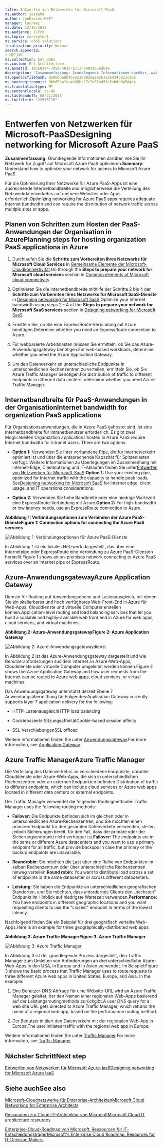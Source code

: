 ```yaml
---
title: Entwerfen von Netzwerken für Microsoft-PaaS
ms.author: josephd
author: JoeDavies-MSFT
manager: laurawi
ms.date: 12/15/2017
ms.audience: ITPro
ms.topic: conceptual
ms.service: o365-solutions
localization_priority: Normal
search.appverid:
- MET150
ms.collection: Ent_O365
ms.custom: Ent_Architecture
ms.assetid: 19568184-705b-493b-b713-b484367adba9
description: 'Zusammenfassung: Grundlegende Informationen darüber, wie Sie Ihr Netzwerk für Zugriff auf Microsoft Azure PaaS optimieren.'
ms.openlocfilehash: d20bb5adb46592363926a2926752ed345823c26e
ms.sourcegitcommit: 9bb65bafec4dd6bc17c7c07ed55e5eb6b94584c4
ms.translationtype: MT
ms.contentlocale: de-DE
ms.lasthandoff: 08/21/2018
ms.locfileid: "22915110"
---
```

# <a name="designing-networking-for-microsoft-azure-paas"></a><span data-ttu-id="8db0b-103">Entwerfen von Netzwerken für Microsoft-PaaS</span><span class="sxs-lookup"><span data-stu-id="8db0b-103">Designing networking for Microsoft Azure PaaS</span></span>

 <span data-ttu-id="8db0b-104">**Zusammenfassung:** Grundlegende Informationen darüber, wie Sie Ihr Netzwerk für Zugriff auf Microsoft Azure PaaS optimieren.</span><span class="sxs-lookup"><span data-stu-id="8db0b-104">**Summary:** Understand how to optimize your network for access to Microsoft Azure PaaS.</span></span>
  
<span data-ttu-id="8db0b-105">Für die Optimierung Ihrer Netzwerke für Azure PaaS-Apps ist eine ausreichende Internetbandbreite und möglicherweise die Verteilung des Netzwerkdatenverkehrs auf mehrere Websites oder Apps erforderlich.</span><span class="sxs-lookup"><span data-stu-id="8db0b-105">Optimizing networking for Azure PaaS apps requires adequate Internet bandwidth and can require the distribution of network traffic across multiple sites or apps.</span></span>
  
## <a name="planning-steps-for-hosting-organization-paas-applications-in-azure"></a><span data-ttu-id="8db0b-106">Planen von Schritten zum Hosten der PaaS-Anwendungen der Organisation in Azure</span><span class="sxs-lookup"><span data-stu-id="8db0b-106">Planning steps for hosting organization PaaS applications in Azure</span></span>

1. <span data-ttu-id="8db0b-107">Durchlaufen Sie die **Schritte zum Vorbereiten Ihres Netzwerks für Microsoft Cloud Services** in [Gemeinsame Elemente der Microsoft-Cloudkonnektivität](common-elements-of-microsoft-cloud-connectivity.md).</span><span class="sxs-lookup"><span data-stu-id="8db0b-107">Go through the **Steps to prepare your network for Microsoft cloud services** section in [Common elements of Microsoft cloud connectivity](common-elements-of-microsoft-cloud-connectivity.md).</span></span>
    
2. <span data-ttu-id="8db0b-108">Optimieren Sie die Internetbandbreite mithilfe der Schritte 2 bis 4 der **Schritte zum Vorbereiten Ihres Netzwerks für Microsoft SaaS-Dienste** in [Designing networking for Microsoft SaaS](designing-networking-for-microsoft-saas.md).</span><span class="sxs-lookup"><span data-stu-id="8db0b-108">Optimize your Internet bandwidth using steps 2 - 4 of the **Steps to prepare your network for Microsoft SaaS services** section in [Designing networking for Microsoft SaaS](designing-networking-for-microsoft-saas.md).</span></span>
    
3. <span data-ttu-id="8db0b-109">Ermitteln Sie, ob Sie eine ExpressRoute-Verbindung mit Azure benötigen.</span><span class="sxs-lookup"><span data-stu-id="8db0b-109">Determine whether you need an ExpressRoute connection to Azure.</span></span>
    
4. <span data-ttu-id="8db0b-110">Für webbasierte Arbeitslasten müssen Sie ermitteln, ob Sie das Azure-Anwendungsgateway benötigen.</span><span class="sxs-lookup"><span data-stu-id="8db0b-110">For web-based workloads, determine whether you need the Azure Application Gateway.</span></span>
    
5. <span data-ttu-id="8db0b-111">Um den Datenverkehr an unterschiedliche Endpunkte in unterschiedlichen Rechenzentren zu verteilen, ermitteln Sie, ob Sie Azure Traffic Manager benötigen.</span><span class="sxs-lookup"><span data-stu-id="8db0b-111">For distribution of traffic to different endpoints in different data centers, determine whether you need Azure Traffic Manager.</span></span>
    
## <a name="internet-bandwidth-for-organization-paas-applications"></a><span data-ttu-id="8db0b-112">Internetbandbreite für PaaS-Anwendungen in der Organisation</span><span class="sxs-lookup"><span data-stu-id="8db0b-112">Internet bandwidth for organization PaaS applications</span></span>

<span data-ttu-id="8db0b-p101">Für Organisationsanwendungen, die in Azure PaaS gehostet sind, ist eine Internetbandbreite für Intranetbenutzer erforderlich. Es gibt zwei Möglichkeiten:</span><span class="sxs-lookup"><span data-stu-id="8db0b-p101">Organization applications hosted in Azure PaaS require Internet bandwidth for intranet users. There are two options:</span></span>
  
- <span data-ttu-id="8db0b-p102">**Option 1:** Verwenden Sie Ihrer vorhandene Pipe, die für Internetverkehr optimiert ist und über die entsprechende Kapazität für Spitzenlasten verfügt. Weitere Informationen zu Überlegungen im Zusammenhang mit Internet-Edge, Clientnutzung und IT-Abläufen finden Sie unter[Entwerfen von Netzwerken für Microsoft-SaaS](designing-networking-for-microsoft-saas.md).</span><span class="sxs-lookup"><span data-stu-id="8db0b-p102">**Option 1:** Use your existing pipe, optimized for Internet traffic with the capacity to handle peak loads. See[Designing networking for Microsoft SaaS](designing-networking-for-microsoft-saas.md) for Internet edge, client usage, and IT operations considerations.</span></span>
    
- <span data-ttu-id="8db0b-117">**Option 2:** Verwenden Sie hohe Bandbreite oder eine niedrige Wartezeit eine ExpressRoute-Verbindung mit Azure.</span><span class="sxs-lookup"><span data-stu-id="8db0b-117">**Option 2:** For high-bandwidth or low latency needs, use an ExpressRoute connection to Azure.</span></span>
    
<span data-ttu-id="8db0b-118">**Abbildung 1: Verbindungsoptionen zum Verbinden der Azure PaaS-Dienste**</span><span class="sxs-lookup"><span data-stu-id="8db0b-118">**Figure 1: Connection options for connecting the Azure PaaS services**</span></span>

![Abbildung 1: Verbindungsoptionen für Azure PaaS-Dienste](media/Network-Poster/PaaS1.png)
  
<span data-ttu-id="8db0b-120">In Abbildung 1 ist ein lokales Netzwerk dargestellt, das über eine Internetpipe oder ExpressRoute eine Verbindung zu Azure PaaS-Diensten herstellt.</span><span class="sxs-lookup"><span data-stu-id="8db0b-120">Figure 1 shows an on-premises network connecting to Azure PaaS services over an Internet pipe or ExpressRoute.</span></span>
  
## <a name="azure-application-gateway"></a><span data-ttu-id="8db0b-121">Azure-Anwendungsgateway</span><span class="sxs-lookup"><span data-stu-id="8db0b-121">Azure Application Gateway</span></span>

<span data-ttu-id="8db0b-122">Dienste für Routing auf Anwendungsebene und Lastenausgleich, mit denen Sie ein skalierbares und hoch verfügbares Web-Front-End in Azure für Web-Apps, Clouddienste und virtuelle Computer erstellen können.</span><span class="sxs-lookup"><span data-stu-id="8db0b-122">Application-level routing and load balancing services that let you build a scalable and highly-available web front end in Azure for web apps, cloud services, and virtual machines.</span></span> 
  
<span data-ttu-id="8db0b-123">**Abbildung 2: Azure-Anwendungsgateway**</span><span class="sxs-lookup"><span data-stu-id="8db0b-123">**Figure 2: Azure Application Gateway**</span></span>

![Abbildung 2: Azure-Anwendungsgatewaydienst](media/Network-Poster/PaaS2.png)
  
<span data-ttu-id="8db0b-125">In Abbildung 2 ist das Azure-Anwendungsgateway dargestellt und wie Benutzeranforderungen aus dem Internet an Azure-Web-Apps, Clouddienste oder virtuelle Computer umgeleitet werden können.</span><span class="sxs-lookup"><span data-stu-id="8db0b-125">Figure 2 shows the Azure Application Gateway and how user requests from the Internet can be routed to Azure web apps, cloud services, or virtual machines.</span></span>
  
<span data-ttu-id="8db0b-126">Das Anwendungsgateway unterstützt derzeit Ebene 7 Anwendungsübermittlung für Folgendes:</span><span class="sxs-lookup"><span data-stu-id="8db0b-126">Application Gateway currently supports layer 7 application delivery for the following:</span></span>
  
- <span data-ttu-id="8db0b-127">HTTP-Lastenausgleich</span><span class="sxs-lookup"><span data-stu-id="8db0b-127">HTTP load balancing</span></span>
    
- <span data-ttu-id="8db0b-128">Cookiebasierte Sitzungsaffinität</span><span class="sxs-lookup"><span data-stu-id="8db0b-128">Cookie-based session affinity</span></span>
    
- <span data-ttu-id="8db0b-129">SSL-Verschiebungen</span><span class="sxs-lookup"><span data-stu-id="8db0b-129">SSL offload</span></span>
    
<span data-ttu-id="8db0b-130">Weitere Informationen finden Sie unter [Anwendungsgateway](https://docs.microsoft.com/azure/application-gateway/application-gateway-introduction).</span><span class="sxs-lookup"><span data-stu-id="8db0b-130">For more information, see [Application Gateway](https://docs.microsoft.com/azure/application-gateway/application-gateway-introduction).</span></span>
  
## <a name="azure-traffic-manager"></a><span data-ttu-id="8db0b-131">Azure Traffic Manager</span><span class="sxs-lookup"><span data-stu-id="8db0b-131">Azure Traffic Manager</span></span>

<span data-ttu-id="8db0b-132">Die Verteilung des Datenverkehrs an verschiedene Endpunkte, darunter Clouddienste oder Azure-Web-Apps, die sich in unterschiedlichen Rechenzentren oder an externen Endpunkten befinden.</span><span class="sxs-lookup"><span data-stu-id="8db0b-132">Distribution of traffic to different endpoints, which can include cloud services or Azure web apps located in different data centers or external endpoints.</span></span>
  
<span data-ttu-id="8db0b-133">Der Traffic Manager verwendet die folgenden Routingmethoden:</span><span class="sxs-lookup"><span data-stu-id="8db0b-133">Traffic Manager uses the following routing methods:</span></span>
  
- <span data-ttu-id="8db0b-134">**Failover:** Die Endpunkte befinden sich im gleichen oder in unterschiedlichen Azure-Rechenzentren, und Sie möchten einen primären Endpunkt für den gesamten Datenverkehr verwenden, stellen jedoch Sicherungen bereit, für den Fall, dass der primäre oder der Sicherungsendpunkt nicht verfügbar ist.</span><span class="sxs-lookup"><span data-stu-id="8db0b-134">**Failover:** The endpoints are in the same or different Azure datacenters and you want to use a primary endpoint for all traffic, but provide backups in case the primary or the backup endpoints are unavailable.</span></span>
    
- <span data-ttu-id="8db0b-135">**Roundrobin:** Sie möchten die Last über eine Reihe von Endpunkten im selben Rechenzentrum oder über unterschiedliche Rechenzentren hinweg verteilen.</span><span class="sxs-lookup"><span data-stu-id="8db0b-135">**Round robin:** You want to distribute load across a set of endpoints in the same datacenter or across different datacenters.</span></span>
    
- <span data-ttu-id="8db0b-136">**Leistung:** Sie haben die Endpunkte an unterschiedlichen geografischen Standorten, und Sie möchten, dass anfordernde Clients den „nächsten" Endpunkt im Hinblick auf niedrigste Wartezeit verwenden.</span><span class="sxs-lookup"><span data-stu-id="8db0b-136">**Performance:** You have endpoints in different geographic locations and you want requesting clients to use the "closest" endpoint in terms of the lowest latency.</span></span>
    
<span data-ttu-id="8db0b-137">Nachfolgend finden Sie ein Beispiel für drei geografisch verteilte Web-Apps.</span><span class="sxs-lookup"><span data-stu-id="8db0b-137">Here is an example for three geographically-distributed web apps.</span></span>
  
<span data-ttu-id="8db0b-138">**Abbildung 3: Azure Traffic Manager**</span><span class="sxs-lookup"><span data-stu-id="8db0b-138">**Figure 3: Azure Traffic Manager**</span></span>

![Abbildung 3: Azure Traffic Manager](media/Network-Poster/PaaS3.png)
  
<span data-ttu-id="8db0b-p103">In Abbildung 3 ist der grundlegende Prozess dargestellt, den Traffic Manager zum Umleiten von Anforderungen an drei unterschiedliche Azure-Web-Apps in den USA, in Europa und in Asien verwendet. Im Beispiel:</span><span class="sxs-lookup"><span data-stu-id="8db0b-p103">Figure 3 shows the basic process that Traffic Manager uses to route requests to three different Azure web apps in United States, Europe, and Asia. In the example:</span></span>
  
1. <span data-ttu-id="8db0b-142">Eine Benutzer-DNS-Abfrage für eine Website-URL wird an Azure Traffic Manager geleitet, der den Namen einer regionalen Web-Apps basierend auf der Leistungsroutingmethode zurückgibt.</span><span class="sxs-lookup"><span data-stu-id="8db0b-142">A user DNS query for a web site URL gets directed to Azure Traffic Manager, which returns the name of a regional web app, based on the performance routing method.</span></span>
    
2. <span data-ttu-id="8db0b-143">Der Benutzer initiiert den Datenverkehr mit der regionalen Web-App in Europa.</span><span class="sxs-lookup"><span data-stu-id="8db0b-143">The user initiates traffic with the regional web app in Europe.</span></span>
    
<span data-ttu-id="8db0b-144">Weitere Informationen finden Sie unter [Traffic Manager](https://docs.microsoft.com/azure/traffic-manager/traffic-manager-overview).</span><span class="sxs-lookup"><span data-stu-id="8db0b-144">For more information, see [Traffic Manager](https://docs.microsoft.com/azure/traffic-manager/traffic-manager-overview).</span></span>

## <a name="next-step"></a><span data-ttu-id="8db0b-145">Nächster Schritt</span><span class="sxs-lookup"><span data-stu-id="8db0b-145">Next step</span></span>

[<span data-ttu-id="8db0b-146">Entwerfen von Netzwerken für Microsoft Azure-IaaS</span><span class="sxs-lookup"><span data-stu-id="8db0b-146">Designing networking for Microsoft Azure IaaS</span></span>](designing-networking-for-microsoft-azure-iaas.md)
 
## <a name="see-also"></a><span data-ttu-id="8db0b-147">Siehe auch</span><span class="sxs-lookup"><span data-stu-id="8db0b-147">See also</span></span>

[<span data-ttu-id="8db0b-148">Microsoft-Cloudnetzwerke für Enterprise-Architekten</span><span class="sxs-lookup"><span data-stu-id="8db0b-148">Microsoft Cloud Networking for Enterprise Architects</span></span>](microsoft-cloud-networking-for-enterprise-architects.md)
  
[<span data-ttu-id="8db0b-149">Ressourcen zur Cloud-IT-Architektur von Microsoft</span><span class="sxs-lookup"><span data-stu-id="8db0b-149">Microsoft Cloud IT architecture resources</span></span>](microsoft-cloud-it-architecture-resources.md)

[<span data-ttu-id="8db0b-150">Enterprise-Cloud-Roadmap von Microsoft: Ressourcen für IT-Entscheidungsträger</span><span class="sxs-lookup"><span data-stu-id="8db0b-150">Microsoft's Enterprise Cloud Roadmap: Resources for IT Decision Makers</span></span>](https://sway.com/FJ2xsyWtkJc2taRD)



